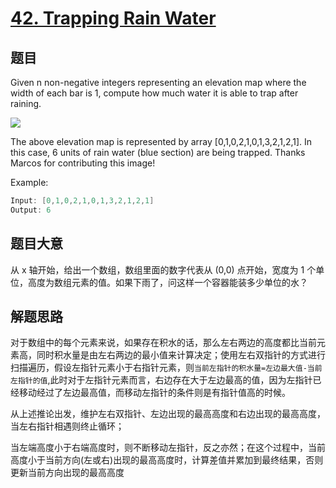 # [42. Trapping Rain Water](https://leetcode.com/problems/trapping-rain-water/)

## 题目

Given n non-negative integers representing an elevation map where the width of each bar is 1, compute how much water it is able to trap after raining.

![](https://assets.leetcode.com/uploads/2018/10/22/rainwatertrap.png)


The above elevation map is represented by array [0,1,0,2,1,0,1,3,2,1,2,1]. In this case, 6 units of rain water (blue section) are being trapped. Thanks Marcos for contributing this image!


Example:

```c
Input: [0,1,0,2,1,0,1,3,2,1,2,1]
Output: 6
```

## 题目大意

从 x 轴开始，给出一个数组，数组里面的数字代表从 (0,0) 点开始，宽度为 1 个单位，高度为数组元素的值。如果下雨了，问这样一个容器能装多少单位的水？

## 解题思路

对于数组中的每个元素来说，如果存在积水的话，那么左右两边的高度都比当前元素高，同时积水量是由左右两边的最小值来计算决定；使用左右双指针的方式进行扫描遍历，假设左指针元素小于右指针元素，则`当前左指针的积水量=左边最大值-当前左指针的值`,此时对于左指针元素而言，右边存在大于左边最高的值，因为左指针已经移动经过了左边最高值，而移动左指针的条件则是有指针值高的时候。

从上述推论出发，维护左右双指针、左边出现的最高高度和右边出现的最高高度，当左右指针相遇则终止循环；

当左端高度小于右端高度时，则不断移动左指针，反之亦然；在这个过程中，当前高度小于当前方向(左或右)出现的最高高度时，计算差值并累加到最终结果，否则更新当前方向出现的最高高度